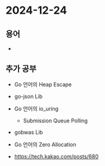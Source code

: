 # 2024-12-24

## 용어

- 

## 추가 공부

- Go 언어의 Heap Escape

- go-json Lib

- Go 언어의 io_uring
  - Submission Queue Polling

- gobwas Lib

- Go 언어의 Zero Allocation

- https://tech.kakao.com/posts/680